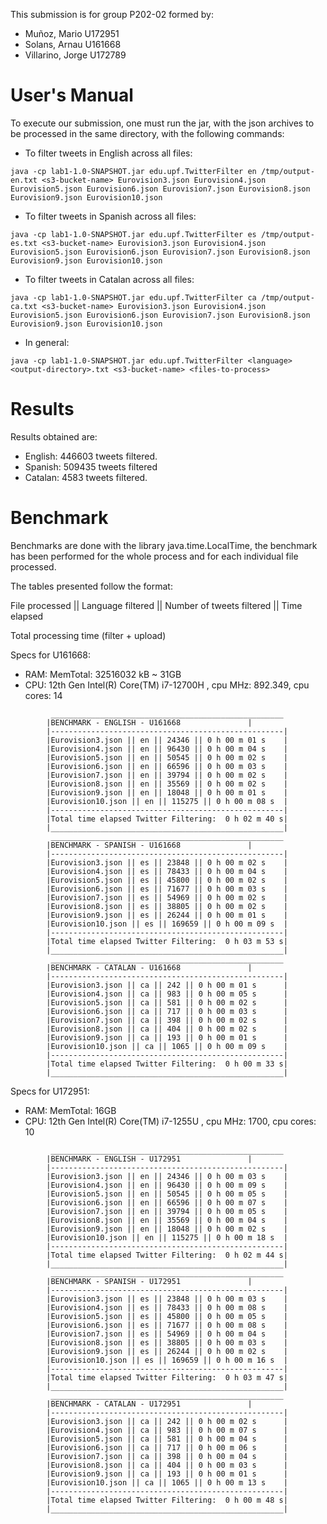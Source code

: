 This submission is for group P202-02 formed by:
- Muñoz, Mario U172951
- Solans, Arnau U161668
- Villarino, Jorge U172789

# User's Manual

To execute our submission, one must run the jar, with the json archives to be processed in the same directory, with the following commands:

- To filter tweets in English across all files:

```
java -cp lab1-1.0-SNAPSHOT.jar edu.upf.TwitterFilter en /tmp/output-en.txt <s3-bucket-name> Eurovision3.json Eurovision4.json Eurovision5.json Eurovision6.json Eurovision7.json Eurovision8.json Eurovision9.json Eurovision10.json
```

- To filter tweets in Spanish across all files:

```
java -cp lab1-1.0-SNAPSHOT.jar edu.upf.TwitterFilter es /tmp/output-es.txt <s3-bucket-name> Eurovision3.json Eurovision4.json Eurovision5.json Eurovision6.json Eurovision7.json Eurovision8.json Eurovision9.json Eurovision10.json
```

- To filter tweets in Catalan across all files:

```
java -cp lab1-1.0-SNAPSHOT.jar edu.upf.TwitterFilter ca /tmp/output-ca.txt <s3-bucket-name> Eurovision3.json Eurovision4.json Eurovision5.json Eurovision6.json Eurovision7.json Eurovision8.json Eurovision9.json Eurovision10.json
```
- In general:

```
java -cp lab1-1.0-SNAPSHOT.jar edu.upf.TwitterFilter <language> <output-directory>.txt <s3-bucket-name> <files-to-process>
```


# Results

Results obtained are:
- English: 446603 tweets filtered.
- Spanish: 509435 tweets filtered
- Catalan: 4583 tweets filtered.


# Benchmark

Benchmarks are done with the library java.time.LocalTime, the benchmark has been performed for the whole process and for each individual file processed.

The tables presented follow the format:

File processed || Language filtered || Number of tweets filtered || Time elapsed

Total processing time (filter + upload)


Specs for U161668:
-	RAM: MemTotal: 32516032 kB ~ 31GB
-	CPU: 12th Gen Intel(R) Core(TM) i7-12700H , cpu MHz: 892.349, cpu cores: 14

```
         ____________________________________________________
        |BENCHMARK - ENGLISH - U161668			     |
        |----------------------------------------------------|
        |Eurovision3.json || en || 24346 || 0 h 00 m 01 s    |
        |Eurovision4.json || en || 96430 || 0 h 00 m 04 s    |
        |Eurovision5.json || en || 50545 || 0 h 00 m 02 s    |
        |Eurovision6.json || en || 66596 || 0 h 00 m 03 s    |
        |Eurovision7.json || en || 39794 || 0 h 00 m 02 s    |
        |Eurovision8.json || en || 35569 || 0 h 00 m 02 s    |
        |Eurovision9.json || en || 18048 || 0 h 00 m 01 s    |
        |Eurovision10.json || en || 115275 || 0 h 00 m 08 s  |
        |----------------------------------------------------|
        |Total time elapsed Twitter Filtering:  0 h 02 m 40 s|
        |____________________________________________________|
         ____________________________________________________
        |BENCHMARK - SPANISH - U161668			     |
        |----------------------------------------------------|
        |Eurovision3.json || es || 23848 || 0 h 00 m 02 s    |
        |Eurovision4.json || es || 78433 || 0 h 00 m 04 s    |
        |Eurovision5.json || es || 45800 || 0 h 00 m 02 s    |
        |Eurovision6.json || es || 71677 || 0 h 00 m 03 s    |
        |Eurovision7.json || es || 54969 || 0 h 00 m 02 s    |
        |Eurovision8.json || es || 38805 || 0 h 00 m 02 s    |
        |Eurovision9.json || es || 26244 || 0 h 00 m 01 s    |
        |Eurovision10.json || es || 169659 || 0 h 00 m 09 s  |
        |----------------------------------------------------|
        |Total time elapsed Twitter Filtering:  0 h 03 m 53 s|
        |____________________________________________________|
         ____________________________________________________
        |BENCHMARK - CATALAN - U161668			     |
        |----------------------------------------------------|
        |Eurovision3.json || ca || 242 || 0 h 00 m 01 s      |
        |Eurovision4.json || ca || 983 || 0 h 00 m 05 s      |
        |Eurovision5.json || ca || 581 || 0 h 00 m 02 s      |
        |Eurovision6.json || ca || 717 || 0 h 00 m 03 s      |
        |Eurovision7.json || ca || 398 || 0 h 00 m 02 s      |
        |Eurovision8.json || ca || 404 || 0 h 00 m 02 s      |
        |Eurovision9.json || ca || 193 || 0 h 00 m 01 s      |
        |Eurovision10.json || ca || 1065 || 0 h 00 m 09 s    |
        |----------------------------------------------------|
        |Total time elapsed Twitter Filtering:  0 h 00 m 33 s|
        |____________________________________________________|
```

Specs for U172951:
-	RAM: MemTotal: 16GB
-	CPU: 12th Gen Intel(R) Core(TM) i7-1255U , cpu MHz: 1700, cpu cores: 10

```
         ____________________________________________________
        |BENCHMARK - ENGLISH - U172951			     |
        |----------------------------------------------------|
        |Eurovision3.json || en || 24346 || 0 h 00 m 03 s    |
        |Eurovision4.json || en || 96430 || 0 h 00 m 09 s    |
        |Eurovision5.json || en || 50545 || 0 h 00 m 05 s    |
        |Eurovision6.json || en || 66596 || 0 h 00 m 07 s    |
        |Eurovision7.json || en || 39794 || 0 h 00 m 05 s    |
        |Eurovision8.json || en || 35569 || 0 h 00 m 04 s    |
        |Eurovision9.json || en || 18048 || 0 h 00 m 02 s    |
        |Eurovision10.json || en || 115275 || 0 h 00 m 18 s  |
        |----------------------------------------------------|
        |Total time elapsed Twitter Filtering:  0 h 02 m 44 s|
        |____________________________________________________|
         ____________________________________________________
        |BENCHMARK - SPANISH - U172951			     |
        |----------------------------------------------------|
        |Eurovision3.json || es || 23848 || 0 h 00 m 03 s    |
        |Eurovision4.json || es || 78433 || 0 h 00 m 08 s    |
        |Eurovision5.json || es || 45800 || 0 h 00 m 05 s    |
        |Eurovision6.json || es || 71677 || 0 h 00 m 08 s    |
        |Eurovision7.json || es || 54969 || 0 h 00 m 04 s    |
        |Eurovision8.json || es || 38805 || 0 h 00 m 03 s    |
        |Eurovision9.json || es || 26244 || 0 h 00 m 02 s    |
        |Eurovision10.json || es || 169659 || 0 h 00 m 16 s  |
        |----------------------------------------------------|
        |Total time elapsed Twitter Filtering:  0 h 03 m 47 s|
        |____________________________________________________|
         ____________________________________________________
        |BENCHMARK - CATALAN - U172951			     |
        |----------------------------------------------------|
        |Eurovision3.json || ca || 242 || 0 h 00 m 02 s      |
        |Eurovision4.json || ca || 983 || 0 h 00 m 07 s      |
        |Eurovision5.json || ca || 581 || 0 h 00 m 04 s      |
        |Eurovision6.json || ca || 717 || 0 h 00 m 06 s      |
        |Eurovision7.json || ca || 398 || 0 h 00 m 04 s      |
        |Eurovision8.json || ca || 404 || 0 h 00 m 03 s      |
        |Eurovision9.json || ca || 193 || 0 h 00 m 01 s      |
        |Eurovision10.json || ca || 1065 || 0 h 00 m 13 s    |
        |----------------------------------------------------|
        |Total time elapsed Twitter Filtering:  0 h 00 m 48 s|
        |____________________________________________________|
```
